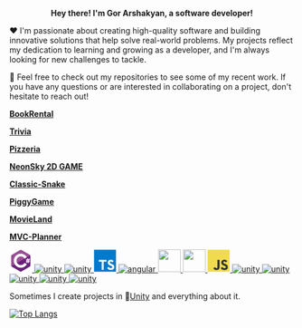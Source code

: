 <p align="center">
 <b> Hey there! I'm Gor Arshakyan, a software developer! </b>
 
  ❤️ I'm passionate about creating high-quality software and building innovative solutions that help solve real-world problems. 
My projects reflect my dedication to  learning and growing as a developer, and I'm always looking for new challenges to tackle.

  🚀 Feel free to check out my repositories to see some of my recent work. If you have any questions or are interested in collaborating on a project, don't hesitate to reach out!

 <b>
  
[BookRental](https://github.com/BrunoGoretti/LibraryHomeWork)
  
[Trivia](https://github.com/BrunoGoretti/Trivia)
  
[Pizzeria](https://github.com/BrunoGoretti/Pizzeria) 
  
[NeonSky 2D GAME](https://github.com/BrunoGoretti/NeonSky)
  
[Classic-Snake](https://github.com/BrunoGoretti/Classic-Snake)
  
[PiggyGame](https://github.com/BrunoGoretti/PiggyGame)
 
[MovieLand](https://github.com/BrunoGoretti/MovieLand)

[MVC-Planner](https://github.com/BrunoGoretti/MVC-Planner)</b>

<p align="left"> <a href="https://www.w3schools.com/cs/" target="_blank" rel="noreferrer"> <img src="https://raw.githubusercontent.com/devicons/devicon/master/icons/csharp/csharp-original.svg" alt="csharp" width="40" height="40"/> </a>
</a> <a href="https://learn.microsoft.com/en-us/sql/ssms/sql-server-management-studio-ssms?view=sql-server-ver16" target="_blank" rel="noreferrer"> <img src="https://www.edureka.co/blog/wp-content/uploads/2019/10/logo.png" alt="unity" width="40" height="40"/> </a> 
</a> <a href="https://nodejs.org/en" target="_blank" rel="noreferrer"> <img src="https://cdn-icons-png.flaticon.com/512/5968/5968322.png" alt="unity" width="40" height="40"/> </a> 
</a> <a href="https://www.typescriptlang.org/" target="_blank" rel="noreferrer"> <img src="https://raw.githubusercontent.com/devicons/devicon/master/icons/typescript/typescript-original.svg" alt="typescript" width="40" height="40"/> </a>
<a href="https://angular.io" target="_blank" rel="noreferrer"> </a> <a href="https://nodejs.org" target="_blank" rel="noreferrer"> </a> </a> <a href="https://angular.io" target="_blank" rel="noreferrer"> <img src="https://angular.io/assets/images/logos/angular/angular.svg" alt="angular" width="40" height="40"/> </a> <a href="https://html.com/" target="_blank" rel="noreferrer"> <img src="https://www.vectorlogo.zone/logos/w3_html5/w3_html5-ar21.svg" width="40" height="40"/> </a> <a href="https://www.w3schools.com/css/" target="_blank" rel="noreferrer"> <img src="https://www.vectorlogo.zone/logos/w3_css/w3_css-official.svg" width="40" height="40"/> </a> <a href="https://developer.mozilla.org/en-US/docs/Web/JavaScript" target="_blank" rel="noreferrer"> <img src="https://raw.githubusercontent.com/devicons/devicon/master/icons/javascript/javascript-original.svg" alt="javascript" width="40" height="40"/> </a> <a href="https://www.blender.org/" target="_blank" rel="noreferrer"> <img src="https://cdn.worldvectorlogo.com/logos/blender-2.svg" alt="unity" width="40" height="40"/> <a href="https://unity.com/" target="_blank" rel="noreferrer"> <img src="https://www.vectorlogo.zone/logos/unity3d/unity3d-icon.svg" alt="unity" width="40" height="40"/> </a> <a href="https://github.com/" target="_blank" rel="noreferrer"> <img src="https://www.vectorlogo.zone/logos/git-scm/git-scm-icon.svg" alt="unity" width="40" height="40"/> </a>
</a> <a href="https://www.adobe.com/products/photoshop.html" target="_blank" rel="noreferrer"> <img src="https://seeklogo.com/images/A/adobe-photoshop-logo-7B88D7B5AA-seeklogo.com.png" alt="unity" width="40" height="40"/> </a> 
</a> <a href="https://www.mongodb.com/" target="_blank" rel="noreferrer"> <img src="https://infinapps.com/wp-content/uploads/2018/10/mongodb-logo.png" alt="unity" width="40" height="40"/> </a> 


 Sometimes I create projects in 🎲[Unity](https://unity.com/) and everything about it.


[![Top Langs](https://github-readme-stats.vercel.app/api/top-langs/?username=BrunoGoretti)](https://github.com/anuraghazra/github-readme-stats)
